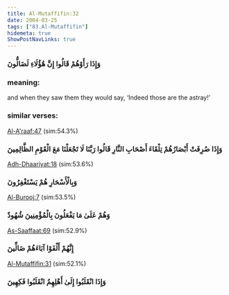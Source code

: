 ```yaml
---
title: Al-Mutaffifin:32
date: 2004-03-25
tags: ["83.Al-Mutaffifin"]
hidemeta: true 
ShowPostNavLinks: true 
---
```

### وَإِذَا رَأَوْهُمْ قَالُوا إِنَّ هَٰؤُلَاءِ لَضَالُّونَ
### meaning: 
and when they saw them they would say, ‘Indeed those are the astray!’
### similar verses: 

[Al-A'raaf:47](/7/47) (sim:54.3%)

### وَإِذَا صُرِفَتْ أَبْصَارُهُمْ تِلْقَاءَ أَصْحَابِ النَّارِ قَالُوا رَبَّنَا لَا تَجْعَلْنَا مَعَ الْقَوْمِ الظَّالِمِينَ

[Adh-Dhaariyat:18](/51/18) (sim:53.6%)

### وَبِالْأَسْحَارِ هُمْ يَسْتَغْفِرُونَ

[Al-Burooj:7](/85/7) (sim:53.5%)

### وَهُمْ عَلَىٰ مَا يَفْعَلُونَ بِالْمُؤْمِنِينَ شُهُودٌ

[As-Saaffaat:69](/37/69) (sim:52.9%)

### إِنَّهُمْ أَلْفَوْا آبَاءَهُمْ ضَالِّينَ

[Al-Mutaffifin:31](/83/31) (sim:52.1%)

### وَإِذَا انْقَلَبُوا إِلَىٰ أَهْلِهِمُ انْقَلَبُوا فَكِهِينَ

